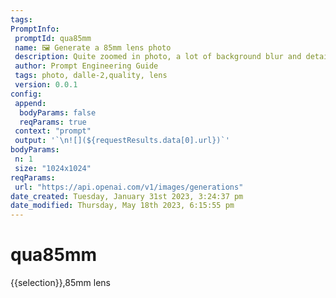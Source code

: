 ```yaml
---
tags: 
PromptInfo:
 promptId: qua85mm
 name: 🖼️ Generate a 85mm lens photo 
 description: Quite zoomed in photo, a lot of background blur and detail on subject
 author: Prompt Engineering Guide
 tags: photo, dalle-2,quality, lens
 version: 0.0.1
config:
 append:
  bodyParams: false
  reqParams: true
 context: "prompt"
 output: '`\n![](${requestResults.data[0].url})`'
bodyParams:
 n: 1
 size: "1024x1024"
reqParams:
 url: "https://api.openai.com/v1/images/generations"
date_created: Tuesday, January 31st 2023, 3:24:37 pm
date_modified: Thursday, May 18th 2023, 6:15:55 pm
---
```

# qua85mm
{{selection}},85mm lens